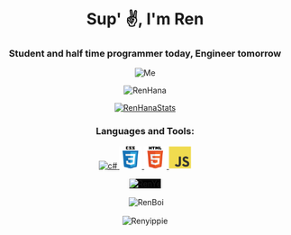 <h1 align="center">Sup' ✌️, I'm Ren</h1>
<h3 align="center">Student and half time programmer today, Engineer tomorrow</h3>

<p align="center"> <img src="https://cdn.picrew.me/shareImg/org/202405/1469769_E6v5utB3.png" alt="Me" width=350px height=350px /> </p>
<p align="center"> <img src="https://komarev.com/ghpvc/?username=RenHanamura&color=blueviolet&style=flat-square" alt="RenHana" /> </p>

<p align="center"> <a href="https://github.com/ryo-ma/github-profile-trophy"><img src="https://github-profile-trophy.vercel.app/?username=RenHanamura&theme=onestar" alt="RenHanaStats" /></a> </p>



<h3 align="center">Languages and Tools:</h3>
<p align="center"> <a href="https://dotnet.microsoft.com/es-es/languages/csharp" target="_blank" rel="noreferrer"> <img src="https://cdn.jsdelivr.net/gh/devicons/devicon@latest/icons/csharp/csharp-original.svg" alt="c#" width="40" height="40"/> <a href="https://www.w3schools.com/css/" target="_blank" rel="noreferrer"> <img src="https://raw.githubusercontent.com/devicons/devicon/master/icons/css3/css3-original-wordmark.svg" alt="css3" width="40" height="40"/> </a> <a href="https://www.w3.org/html/" target="_blank" rel="noreferrer"> <img src="https://raw.githubusercontent.com/devicons/devicon/master/icons/html5/html5-original-wordmark.svg" alt="html5" width="40" height="40"/> </a> <a href="https://developer.mozilla.org/en-US/docs/Web/JavaScript" target="_blank" rel="noreferrer"> <img src="https://raw.githubusercontent.com/devicons/devicon/master/icons/javascript/javascript-original.svg" alt="javascript" width="40" height="40"/> </a> </p>


 <p align="center"><img align="center" src="https://github-readme-stats.vercel.app/api/top-langs?username=RenHanamura&show_icons=true&theme=midnight-purple&locale=en&layout=compact" alt="RenYe" style="background-color: black;" /></p>

<p align="center">&nbsp;<img align="center" src="https://github-readme-stats.vercel.app/api?username=RenHana&show_icons=true&theme=midnight-purple&locale=en" alt="RenBoi" /></p>

<p align="center"><img align="center" src="https://github-readme-streak-stats.herokuapp.com/?user=RenHana&&theme=midnight-purple" style="border-top = 10px;" alt="Renyippie" /></p>
